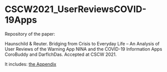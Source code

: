 # CSCW2021_UserReviewsCOVID-19Apps
Repository of the paper:

Haunschild & Reuter. Bridging from Crisis to Everyday Life – An Analysis of User Reviews of the Warning App NINA and the COVID-19 Information Apps CoroBuddy and DarfIchDas. 
Accepted at CSCW 2021.

It includes:
[the Appendix](https://github.com/HaunschildJ/HaunschildReuter_CSCW2021_UserReviewsOfCOVID-19RegulationApps/files/6946398/CSCW21_CovidApps_APPENDIX.1.pdf)



